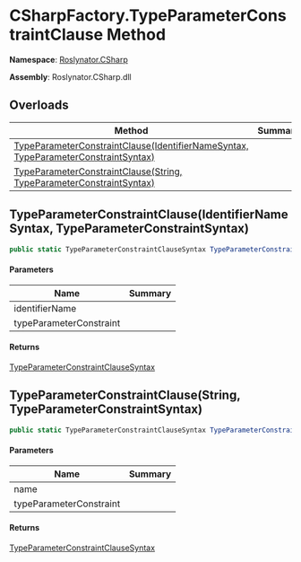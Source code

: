 # CSharpFactory\.TypeParameterConstraintClause Method

**Namespace**: [Roslynator.CSharp](../../README.md)

**Assembly**: Roslynator\.CSharp\.dll

## Overloads

| Method | Summary |
| ------ | ------- |
| [TypeParameterConstraintClause(IdentifierNameSyntax, TypeParameterConstraintSyntax)](#Roslynator_CSharp_CSharpFactory_TypeParameterConstraintClause_Microsoft_CodeAnalysis_CSharp_Syntax_IdentifierNameSyntax_Microsoft_CodeAnalysis_CSharp_Syntax_TypeParameterConstraintSyntax_) | |
| [TypeParameterConstraintClause(String, TypeParameterConstraintSyntax)](#Roslynator_CSharp_CSharpFactory_TypeParameterConstraintClause_System_String_Microsoft_CodeAnalysis_CSharp_Syntax_TypeParameterConstraintSyntax_) | |

## TypeParameterConstraintClause\(IdentifierNameSyntax, TypeParameterConstraintSyntax\)<a name="Roslynator_CSharp_CSharpFactory_TypeParameterConstraintClause_Microsoft_CodeAnalysis_CSharp_Syntax_IdentifierNameSyntax_Microsoft_CodeAnalysis_CSharp_Syntax_TypeParameterConstraintSyntax_"></a>

```csharp
public static TypeParameterConstraintClauseSyntax TypeParameterConstraintClause(IdentifierNameSyntax identifierName, TypeParameterConstraintSyntax typeParameterConstraint)
```

#### Parameters

| Name | Summary |
| ---- | ------- |
| identifierName | |
| typeParameterConstraint | |

#### Returns

[TypeParameterConstraintClauseSyntax](https://docs.microsoft.com/en-us/dotnet/api/microsoft.codeanalysis.csharp.syntax.typeparameterconstraintclausesyntax)

## TypeParameterConstraintClause\(String, TypeParameterConstraintSyntax\)<a name="Roslynator_CSharp_CSharpFactory_TypeParameterConstraintClause_System_String_Microsoft_CodeAnalysis_CSharp_Syntax_TypeParameterConstraintSyntax_"></a>

```csharp
public static TypeParameterConstraintClauseSyntax TypeParameterConstraintClause(string name, TypeParameterConstraintSyntax typeParameterConstraint)
```

#### Parameters

| Name | Summary |
| ---- | ------- |
| name | |
| typeParameterConstraint | |

#### Returns

[TypeParameterConstraintClauseSyntax](https://docs.microsoft.com/en-us/dotnet/api/microsoft.codeanalysis.csharp.syntax.typeparameterconstraintclausesyntax)

